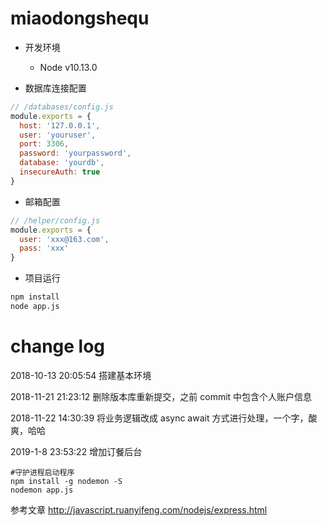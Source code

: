 # miaodongshequ

- 开发环境

  - Node v10.13.0

- 数据库连接配置

```javascript
// /databases/config.js
module.exports = {
  host: '127.0.0.1',
  user: 'youruser',
  port: 3306,
  password: 'yourpassword',
  database: 'yourdb',
  insecureAuth: true
}
```

- 邮箱配置

```javascript
// /helper/config.js
module.exports = {
  user: 'xxx@163.com',
  pass: 'xxx'
}
```

- 项目运行

```bash
npm install
node app.js
```

# change log

2018-10-13 20:05:54
搭建基本环境

2018-11-21 21:23:12
删除版本库重新提交，之前 commit 中包含个人账户信息

2018-11-22 14:30:39
将业务逻辑改成 async await 方式进行处理，一个字，酸爽，哈哈

2019-1-8 23:53:22
增加订餐后台

```shell
#守护进程启动程序
npm install -g nodemon -S
nodemon app.js
```

参考文章
http://javascript.ruanyifeng.com/nodejs/express.html
